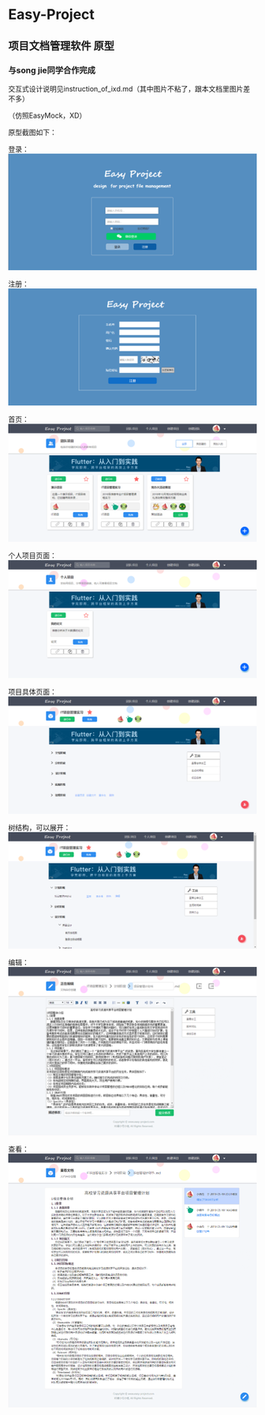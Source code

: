# Easy-Project
## 项目文档管理软件 原型

### 与song jie同学合作完成

交互式设计说明见instruction_of_ixd.md（其中图片不粘了，跟本文档里图片差不多）

（仿照EasyMock，XD）

原型截图如下：

登录：
![登录](https://github.com/lyric777/Easy-Project/blob/master/pics/1.PNG)

注册：
![注册](https://github.com/lyric777/Easy-Project/blob/master/pics/2.PNG)

首页：
![首页](https://github.com/lyric777/Easy-Project/blob/master/pics/3.PNG)

个人项目页面：
![个人项目](https://github.com/lyric777/Easy-Project/blob/master/pics/4.PNG)

项目具体页面：
![项目具体](https://github.com/lyric777/Easy-Project/blob/master/pics/5.PNG)

树结构，可以展开：
![树结构](https://github.com/lyric777/Easy-Project/blob/master/pics/6.PNG)

编辑：
![编辑](https://github.com/lyric777/Easy-Project/blob/master/pics/7.png)

查看：
![查看](https://github.com/lyric777/Easy-Project/blob/master/pics/8.png)


